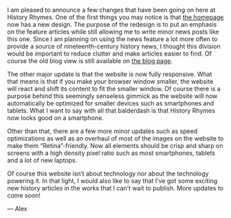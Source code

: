 I am pleased to announce a few changes that have been going on here at History Rhymes. One of the first things you may notice is that [the homepage](https://www.historyrhymes.info) now has a new design. The purpose of the redesign is to put an emphasis on the feature articles while still allowing me to write minor news posts like this one. Since I am planning on using the news feature a lot more often to provide a source of nineteenth-century history news, I thought this division would be important to reduce clutter and make articles easier to find. Of course the old blog view is still available on [the blog page](https://www.historyrhymes.info/blog/).

The other major update is that the website is now fully responsive. What that means is that if you make your browser window smaller, the website will react and shift its content to fit the smaller window. Of course there is a purpose behind this seemingly senseless gimmick as the website will now automatically be optimized for smaller devices such as smartphones and tablets. What I want to say with all that balderdash is that History Rhymes now looks good on a smartphone.

Other than that, there are a few more minor updates such as speed optimizations as well as an overhaul of most of the images on the website to make them “Retina”-friendly. Now all elements should be crisp and sharp on screens with a high density pixel ratio such as most smartphones, tablets and a lot of new laptops.

Of course this website isn’t about technology nor about the technology powering it. In that light, I would also like to say that I’ve got some exciting new history articles in the works that I can’t wait to publish. More updates to come soon!

— Alex
